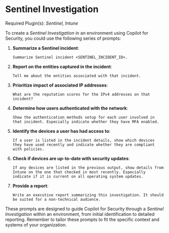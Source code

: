 # Sentinel Investigation

Required Plugin(s): *Sentinel, Intune*

To create a *Sentinel Investigation* in an environment using Copilot for Security, you could use the following series of prompts:

1. **Summarize a Sentinel incident**:
   ```
   Summarize Sentinel incident <SENTINEL_INCIDENT_ID>.
   ```

2. **Report on the entities captured in the incident**:
   ```
   Tell me about the entities associated with that incident.
   ```

3. **Prioritize impact of associated IP addresses**:
   ```
   What are the reputation scores for the IPv4 addresses on that incident?
   ```

4. **Determine how users authenticated with the network**:
   ```
   Show the authentication methods setup for each user involved in that incident. Especially indicate whether they have MFA enabled.
   ```

5. **Identify the devices a user has had access to**:
   ```
   If a user is listed in the incident details, show which devices they have used recently and indicate whether they are compliant with policies.
   ```

6. **Check if devices are up-to-date with security updates**:
   ```
   If any devices are listed in the previous output, show details from Intune on the one that checked in most recently. Especially indicate if it is current on all operating system updates.
   ```

7. **Provide a report**:
   ```
   Write an executive report summarizing this investigation. It should be suited for a non-technical audience.
   ```

These prompts are designed to guide Copilot for Security through a *Sentinel Investigation* within an environment, from initial identification to detailed reporting. Remember to tailor these prompts to fit the specific context and systems of your organization.
